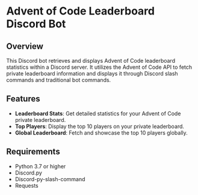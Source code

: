 # Advent of Code Leaderboard Discord Bot

## Overview

This Discord bot retrieves and displays Advent of Code leaderboard statistics within a Discord server. It utilizes the Advent of Code API to fetch private leaderboard information and displays it through Discord slash commands and traditional bot commands.

## Features

- **Leaderboard Stats**: Get detailed statistics for your Advent of Code private leaderboard.
- **Top Players**: Display the top 10 players on your private leaderboard.
- **Global Leaderboard**: Fetch and showcase the top 10 players globally.

## Requirements

- Python 3.7 or higher
- Discord.py
- Discord-py-slash-command
- Requests


